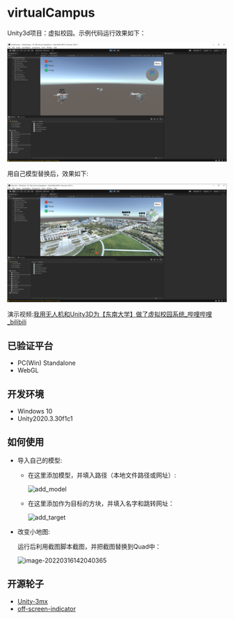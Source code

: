 # virtualCampus

Unity3d项目：虚拟校园。示例代码运行效果如下：

![example](./example.png)

用自己模型替换后，效果如下:

![example_pointcloud](./example_school.png)

演示视频:[我用无人机和Unity3D为【东南大学】做了虚拟校园系统_哔哩哔哩_bilibili](https://www.bilibili.com/video/BV1wZ4y1673U)

## 已验证平台
- PC(Win) Standalone
- WebGL

## 开发环境
- Windows 10
- Unity2020.3.30f1c1

## 如何使用

- 导入自己的模型:

  - 在这里添加模型，并填入路径（本地文件路径或网址）:

    ![add_model](E:/0_work/2_selfwork/1_unityproject/virtualCampus/Doc/add_model.png)

  - 在这里添加作为目标的方块，并填入名字和跳转网址：

    ![add_target](E:/0_work/2_selfwork/1_unityproject/virtualCampus/Doc/add_target.png)

- 改变小地图:

  运行后利用截图脚本截图，并把截图替换到Quad中：

  ![image-20220316142040365](E:/0_work/2_selfwork/1_unityproject/virtualCampus/Doc/minimap.png)

## 开源轮子
- [Unity-3mx](https://github.com/ProjSEED/Unity-3mx)
- [off-screen-indicator](https://github.com/jinincarnate/off-screen-indicator)
